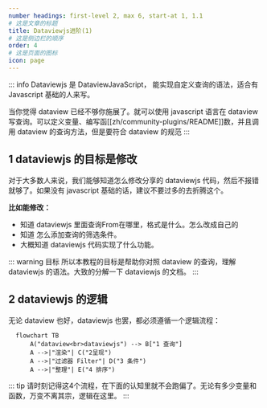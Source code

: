 ```yaml
---
number headings: first-level 2, max 6, start-at 1, 1.1
# 这是文章的标题
title: Dataviewjs进阶(1)
# 这是侧边栏的顺序
order: 4
# 这是页面的图标
icon: page
---
```


::: info 
Dataviewjs 是 DataviewJavaScript， 能实现自定义查询的语法，适合有 Javascript 基础的人来写。

当你觉得 dataview 已经不够你施展了。就可以使用 javascript 语言在 dataview 写查询。可以定义变量、编写函[[zh/community-plugins/README]]数，并且调用 dataview 的查询方法，但是要符合 dataview 的规范
:::

## 1 dataviewjs 的目标是修改

对于大多数人来说，我们能够知道怎么修改分享的 dataviewjs 代码，然后不报错就够了。如果没有 javascript 基础的话，建议不要过多的去折腾这个。

**比如能修改：**
- 知道 dataviewjs 里面查询From在哪里，格式是什么。怎么改成自己的
- 知道 怎么添加查询的筛选条件。
- 大概知道 dataviewjs 代码实现了什么功能。

::: warning 目标
所以本教程的目标是帮助你对照 dataview 的查询，理解 dataviewjs 的语法。大致的分解一下 dataviewjs 的文档。
:::

## 2 dataviewjs 的逻辑
无论 dataview 也好，dataviewjs 也罢，都必须遵循一个逻辑流程：
```mermaid
  flowchart TB
      A("dataview<br>dataviewjs") --> B["1 查询"]
      A -->|"渲染"| C("2呈现")
      A -->|"过滤器 Filter"| D("3 条件")
      A -->|"整理"| E("4 排序")
```

::: tip
请时刻记得这4个流程，在下面的认知里就不会跑偏了。无论有多少变量和函数，万变不离其宗，逻辑在这里。
:::


